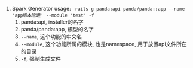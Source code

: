 1. Spark Generator usage: ` rails g panda:api panda/panda::app --name 'app版本管理' --module 'test' -f`
   1. panda:api, installer的名字
   2. panda/panda:app, 模型的名字
   3. `--name`, 这个功能的中文名
   4. `--module`, 这个功能所属的模块, 也是namespace, 用于放置api文件所在的目录
   5. `-f`, 强制生成文件